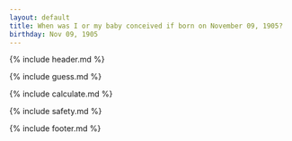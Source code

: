 ```yaml
---
layout: default
title: When was I or my baby conceived if born on November 09, 1905?
birthday: Nov 09, 1905
---
```


{% include header.md %}

{% include guess.md %}

{% include calculate.md %}

{% include safety.md %}

{% include footer.md %}



